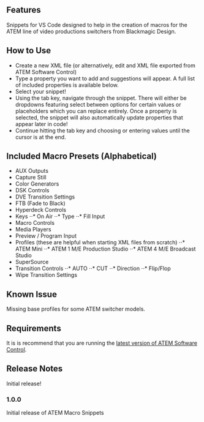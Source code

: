 ## Features

Snippets for VS Code designed to help in the creation of macros for the ATEM line of video productions switchers from Blackmagic Design.

## How to Use

* Create a new XML file (or alternatively, edit and XML file exported from ATEM Software Control)
* Type a property you want to add and suggestions will appear. A full list of included properties is available below.
* Select your snippet!
* Using the tab key, navigate through the snippet. There will either be dropdowns featuring select between options for certain values or placeholders which you can replace entirely. Once a property is selected, the snippet will also automatically update properties that appear later in code!
* Continue hitting the tab key and choosing or entering values until the cursor is at the end.

## Included Macro Presets (Alphabetical)

* AUX Outputs
* Capture Still
* Color Generators
* DSK Controls
* DVE Transition Settings
* FTB (Fade to Black)
* Hyperdeck Controls
* Keys
⋅⋅* On Air
⋅⋅* Type
⋅⋅* Fill Input
* Macro Controls
* Media Players
* Preview / Program Input
* Profiles (these are helpful when starting XML files from scratch)
⋅⋅* ATEM Mini
⋅⋅* ATEM 1 M/E Production Studio
⋅⋅* ATEM 4 M/E Broadcast Studio
* SuperSource
* Transition Controls
⋅⋅* AUTO
⋅⋅* CUT
⋅⋅* Direction
⋅⋅* Flip/Flop
* Wipe Transition Settings

## Known Issue

Missing base profiles for some ATEM switcher models.

## Requirements

It is is recommend that you are running the [latest version of ATEM Software Control](https://www.blackmagicdesign.com/support/family/atem-live-production-switchers).

## Release Notes

Initial release!

### 1.0.0

Initial release of ATEM Macro Snippets
